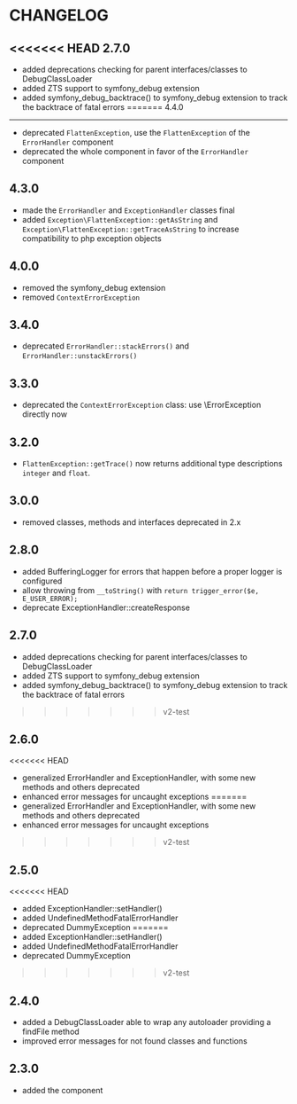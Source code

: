 CHANGELOG
=========

<<<<<<< HEAD
2.7.0
-----

* added deprecations checking for parent interfaces/classes to DebugClassLoader
* added ZTS support to symfony_debug extension
* added symfony_debug_backtrace() to symfony_debug extension
  to track the backtrace of fatal errors
=======
4.4.0
-----

 * deprecated `FlattenException`, use the `FlattenException` of the `ErrorHandler` component
 * deprecated the whole component in favor of the `ErrorHandler` component

4.3.0
-----

 * made the `ErrorHandler` and `ExceptionHandler` classes final
 * added `Exception\FlattenException::getAsString` and
   `Exception\FlattenException::getTraceAsString` to increase compatibility to php
   exception objects

4.0.0
-----

 * removed the symfony_debug extension
 * removed `ContextErrorException`

3.4.0
-----

 * deprecated `ErrorHandler::stackErrors()` and `ErrorHandler::unstackErrors()`

3.3.0
-----

 * deprecated the `ContextErrorException` class: use \ErrorException directly now

3.2.0
-----

 * `FlattenException::getTrace()` now returns additional type descriptions
   `integer` and `float`.

3.0.0
-----

 * removed classes, methods and interfaces deprecated in 2.x

2.8.0
-----

 * added BufferingLogger for errors that happen before a proper logger is configured
 * allow throwing from `__toString()` with `return trigger_error($e, E_USER_ERROR);`
 * deprecate ExceptionHandler::createResponse

2.7.0
-----

 * added deprecations checking for parent interfaces/classes to DebugClassLoader
 * added ZTS support to symfony_debug extension
 * added symfony_debug_backtrace() to symfony_debug extension
   to track the backtrace of fatal errors
>>>>>>> v2-test

2.6.0
-----

<<<<<<< HEAD
* generalized ErrorHandler and ExceptionHandler,
  with some new methods and others deprecated
* enhanced error messages for uncaught exceptions
=======
 * generalized ErrorHandler and ExceptionHandler,
   with some new methods and others deprecated
 * enhanced error messages for uncaught exceptions
>>>>>>> v2-test

2.5.0
-----

<<<<<<< HEAD
* added ExceptionHandler::setHandler()
* added UndefinedMethodFatalErrorHandler
* deprecated DummyException
=======
 * added ExceptionHandler::setHandler()
 * added UndefinedMethodFatalErrorHandler
 * deprecated DummyException
>>>>>>> v2-test

2.4.0
-----

 * added a DebugClassLoader able to wrap any autoloader providing a findFile method
 * improved error messages for not found classes and functions

2.3.0
-----

 * added the component
